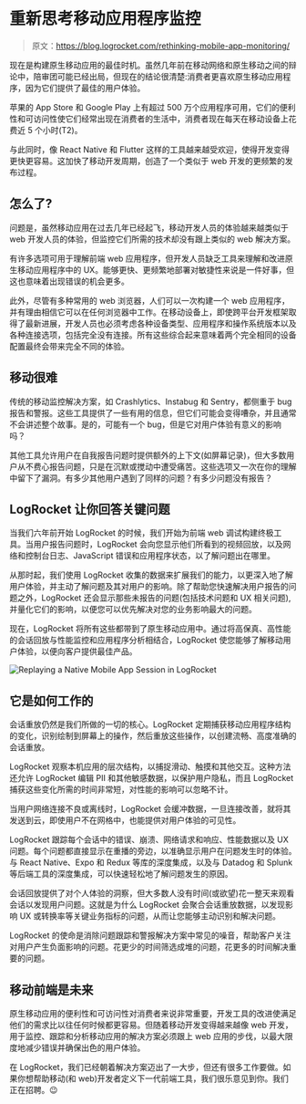# 重新思考移动应用程序监控

> 原文：<https://blog.logrocket.com/rethinking-mobile-app-monitoring/>

现在是构建原生移动应用的最佳时机。虽然几年前在移动网络和原生移动之间的辩论中，陪审团可能已经出局，但现在的结论很清楚:消费者更喜欢原生移动应用程序，因为它们提供了最佳的用户体验。

苹果的 App Store 和 Google Play 上有超过 500 万个应用程序可用，它们的便利性和可访问性使它们经常出现在消费者的生活中，消费者现在每天在移动设备上花费近 5 个小时(T2)。

与此同时，像 React Native 和 Flutter 这样的工具越来越受欢迎，使得开发变得更快更容易。这加快了移动开发周期，创造了一个类似于 web 开发的更频繁的发布过程。

## 怎么了?

问题是，虽然移动应用在过去几年已经起飞，移动开发人员的体验越来越类似于 web 开发人员的体验，但监控它们所需的技术却没有跟上类似的 web 解决方案。

有许多选项可用于理解前端 web 应用程序，但开发人员缺乏工具来理解和改进原生移动应用程序中的 UX。能够更快、更频繁地部署对敏捷性来说是一件好事，但这也意味着出现错误的机会更多。

此外，尽管有多种常用的 web 浏览器，人们可以一次构建一个 web 应用程序，并有理由相信它可以在任何浏览器中工作。在移动设备上，即使跨平台开发框架取得了最新进展，开发人员也必须考虑各种设备类型、应用程序和操作系统版本以及各种连接选项，包括完全没有连接。所有这些综合起来意味着两个完全相同的设备配置最终会带来完全不同的体验。

## 移动很难

传统的移动监控解决方案，如 Crashlytics、Instabug 和 Sentry，都侧重于 bug 报告和警报。这些工具提供了一些有用的信息，但它们可能会变得嘈杂，并且通常不会讲述整个故事。是的，可能有一个 bug，但是它对用户体验有意义的影响吗？

其他工具允许用户在自我报告问题时提供额外的上下文(如屏幕记录)，但大多数用户从不费心报告问题，只是在沉默或搅动中遭受痛苦。这些选项又一次在你的理解中留下了漏洞。有多少其他用户遇到了同样的问题？有多少问题没有报告？

## LogRocket 让你回答关键问题

当我们六年前开始 LogRocket 的时候，我们开始为前端 web 调试构建终极工具。当用户报告问题时，LogRocket 会向您显示他们所看到的视频回放，以及网络和控制台日志、JavaScript 错误和应用程序状态，以了解问题出在哪里。

从那时起，我们使用 LogRocket 收集的数据来扩展我们的能力，以更深入地了解用户体验，并主动了解问题及其对用户的影响。除了帮助您快速解决用户报告的问题之外，LogRocket 还会显示那些未报告的问题(包括技术问题和 UX 相关问题),并量化它们的影响，以便您可以优先解决对您的业务影响最大的问题。

现在，LogRocket 将所有这些都带到了原生移动应用中。通过将高保真、高性能的会话回放与性能监控和应用程序分析相结合，LogRocket 使您能够了解移动用户体验，以便向客户提供最佳产品。

![Replaying a Native Mobile App Session in LogRocket](img/284639ca87e0f073fa560a0aa4435054.png)

## 它是如何工作的

会话重放仍然是我们所做的一切的核心。LogRocket 定期捕获移动应用程序结构的变化，识别绘制到屏幕上的操作，然后重放这些操作，以创建流畅、高度准确的会话重放。

LogRocket 观察本机应用的层次结构，以捕捉滑动、触摸和其他交互。这种方法还允许 LogRocket 编辑 PII 和其他敏感数据，以保护用户隐私，而且 LogRocket 捕获这些变化所需的时间非常短，对性能的影响可以忽略不计。

当用户网络连接不良或离线时，LogRocket 会缓冲数据，一旦连接改善，就将其发送到云，即使用户不在网格中，也能提供对用户体验的可见性。

LogRocket 跟踪每个会话中的错误、崩溃、网络请求和响应、性能数据以及 UX 问题。每个问题都直接显示在重播的旁边，以准确显示用户在问题发生时的体验。与 React Native、Expo 和 Redux 等库的深度集成，以及与 Datadog 和 Splunk 等后端工具的深度集成，可以快速轻松地了解问题发生的原因。

会话回放提供了对个人体验的洞察，但大多数人没有时间(或欲望)花一整天来观看会话以发现用户问题。这就是为什么 LogRocket 会聚合会话重放数据，以发现影响 UX 或转换率等关键业务指标的问题，从而让您能够主动识别和解决问题。

LogRocket 的使命是消除问题跟踪和警报解决方案中常见的噪音，帮助客户关注对用户产生负面影响的问题。花更少的时间筛选成堆的问题，花更多的时间解决重要的问题。

## 移动前端是未来

原生移动应用的便利性和可访问性对消费者来说非常重要，开发工具的改进使满足他们的需求比以往任何时候都更容易。但随着移动开发变得越来越像 web 开发，用于监控、跟踪和分析移动应用的解决方案必须跟上 web 应用的步伐，以最大限度地减少错误并确保出色的用户体验。

在 LogRocket，我们已经朝着解决方案迈出了一大步，但还有很多工作要做。如果你想帮助移动(和 web)开发者定义下一代前端工具，我们很乐意见到你。我们正在招聘。😉